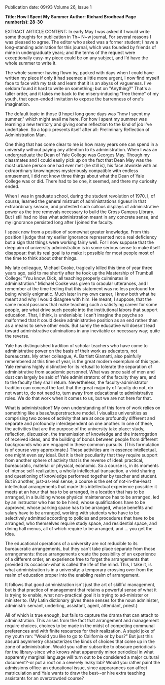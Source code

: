 Publication date: 09/93
Volume 26, Issue 1

**Title: How I Spent My Summer**
**Author: Richard Brodhead**
**Page number(s): 28-30**

EXTRACT ARTICLE CONTENT:
In early May I was asked if I would write some thoughts for publication in Th~ N~w journaL For several reasons I was pleased to agree. The editor who asked was a former student; I have a long-standing admiration for this journal, which was founded by friends of mine in undergraduate years; and the terms of the request were exceptionally easy-my piece could be on any subject, and I'd have the whole summer to write it. 


The whole summer having flown by, packed with days when I could have written my piece if only it had seemed a little more urgent, I now find myself face to face with my task and learn that it is an abyss of vagueness. I've seldom found it hard to write on something; but on "Anything?" That's a taller order, and it takes me back to the misery-inducing "free theme" of my youth, that open-ended invitation to expose the barrenness of one's imagination. 


The default topic in those (I hope) long gone days was "how I spent my summer," which might avail me here. For how I spent my summer was learning a new territory and giving some reflection to the kind of job I've undertaken. So a topic presents itself after all: Preliminary Reflection of Administration Man. 


One thing that has come clear to me is how many years one can spend in a university without paying any attention to its administration. When I was an undergraduate the Dean of Yale College was Georges May. Though my classmates and I could easily pick up on the fact that Dean May was the most urbane person one had ever met (he still is), his face atwinkle with an extraordinary knowingness mysteriously compatible with endless amusement, I did not know three things about what the Dean of Yale College was or did. There had to be one, it seemed, and there my curiosity ended. 


When I was in graduate school, during the student revolution of 1970, I, of course, learned the general mistrust of administrations rigueur in that extraordinary season, and protested such callous displays of administrative power as the tree removals necessary to build the Cross Campus Library. But I still had no idea what administration meant in any concrete sense, and my ignorance persisted long after I joined the faculty. 


I speak now from a position of somewhat greater knowledge. From this position I judge that my earlier ignorance represented not a real deficiency but a sign that things were working fairly well. For I now suppose that the deep aim of university administration is in some serious sense to make itself disappear: that its real goal is to make it possible for most people most of the time to think about other things. 


My late colleague, Michael Cooke, tragically killed this time of year three years ago, said to me shortly after he took up the Mastership of Trumbull College: "You know, Dick, all teaching properly culminates in administration." Michael Cooke was given to oracular utterances, and I remember at the time feeling that this statement was no less profound for being wholly enigmatic. Much later in my own career, I know both what he meant and why I would disagree with him. He meant, I suppose, that the same moral passions that make teaching such a satisfying career for some people, are what drive such people into the institutional labors that support education. That, I think, is undeniable: I can't imagine the psyche so malformed that it could desire administrative position as an end rather than as a means to serve other ends. But surely the educative will doesn't lead toward administrative culminations in any inevitable or necessary way; quite the reverse. 


Yale has distinguished tradition of scholar teachers who have come to administrative power on the basis of their work as educators, not bureaucrats. My other colleague, A. Bartlett Giamatti, also painfully remembered at this time of year, is the great modern exemplum of this type. Yale remains highly distinctive for its refusal to tolerate the separation of administrative from academic personnel. What was once said of men and dust can largely be said of Yale administrators: of the faculty they are, and to the faculty they shall return. Nevertheless, the faculty-administrator tradition can conceal the fact that the great majority of faculty do not, do not want to, do not need to, turn away from educational to administrative roles. We do that work when it comes to us, but we are not here for that. 


What is administration? My own understanding of this form of work relies on something like a base/superstructure model. I visualize universities as comprising two zones of activity that are at once profoundly different and separate and profoundly interdependent on one another. In one of these, the activities that are the purpose of the university take place: study, reflection, discussion, the transmission of knowledge and the interrogation of received ideas, and the building of bonds between people from different backgrounds who are engaged in these common pursuits. (This formulation is of course very approximate.) These activities are in essence intellectual, one might even say ideal. But it is their peculiarity that they require support from another sphere of activity that is the reverse of ideal: practical, bureaucratic, material or physical, economic. So a course is, in its moments of intense self-realization, a wholly intellectual transaction, a vivid sharing and questioning of knowledge performed together by teacher and student. But in another, just-as-real sense, a course is the set of not-in-the-least intellectual arrangements that made this intellectual experience possible: it meets at an hour that has to be arranged, in a location that has to be arranged, in a building whose physical maintenance has to be arranged, led by an instructor who has to be hired, whose qualifications have to be approved, whose parking space has to be arranged, whose benefits and salary have to be arranged, working with students who have to be selectively admitted according to policies and procedures that have to be arranged, who themselves require study space, and residential space, and dining hall menus, all of which require to be arranged, and ... you get the idea. 


The educational operations of a university are not reducible to its bureaucratic arrangements, but they can't take place separate from those arrangements: those arrangements create the possibility of an experience of a different order, an experience free to forget the arrangements that provided its occasion-what is called the life of the mind. This, I take it, is what administration is in a university: a temporary crossing over from the realm of education proper into the enabling realm of arrangement. 


It follows that good administration isn't just the art of skillful management, but is that practice of management that retains a powerful sense of what it is trying to enable, what non-practical goal it is trying to ad-minister or minister to. (My Latin dictionary gives these senses for the noun administer, administri: servant, underling, assistant, agent, attendant, priest.) 


All of which is true enough, but fails to capture the drama that can attach to administration. This arises from the fact that arrangement and management require choices, choices to be made in the midst of competing communal preferences and with finite resources for their realization. A stupid joke of my youth ran: "Would you like to go to California or by bus?" But just this absurd asymmetry characterizes the kinds of choices that come up in the zone of administration. Would you rather subscribe to obscure periodicals for the library-since who knows what apparently minor periodical in what apparently marginal language will turn out to be considered a major cultural document?-or put a roof on a severely leaky lab? Would you rather paint the admissions office-an educational issue, since appearances can affect matriculation and Yale wants to draw the best--or hire extra teaching assistants for an overcrowded course?